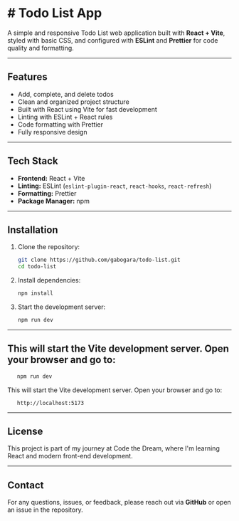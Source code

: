 # # Todo List App

A simple and responsive Todo List web application built with **React + Vite**, styled with basic CSS, and configured with **ESLint** and **Prettier** for code quality and formatting.

---

## Features

- Add, complete, and delete todos
- Clean and organized project structure
- Built with React using Vite for fast development
- Linting with ESLint + React rules
- Code formatting with Prettier
- Fully responsive design

---

## Tech Stack

- **Frontend:** React + Vite
- **Linting:** ESLint (`eslint-plugin-react`, `react-hooks`, `react-refresh`)
- **Formatting:** Prettier
- **Package Manager:** npm

---

## Installation

1. Clone the repository:

   ```bash
   git clone https://github.com/gabogara/todo-list.git
   cd todo-list

   ```

2. Install dependencies:

   ```bash
   npn install

   ```

3. Start the development server:
   ```bash
   npm run dev
   ```

---

## This will start the Vite development server. Open your browser and go to:

```bash
   npm run dev
```

This will start the Vite development server. Open your browser and go to:

```web
   http://localhost:5173
```

---

## License

This project is part of my journey at Code the Dream, where I'm learning React and modern front-end development.

---

## Contact

For any questions, issues, or feedback, please reach out via **GitHub** or open an issue in the repository.

